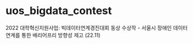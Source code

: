 # uos_bigdata_contest
2022 대학혁신지원사업: 빅데이터연계경진대회 동상 수상작 - 서울시 장애인 데이터 연계를 통한 배리어프리 방향성 제고 (22.11)
